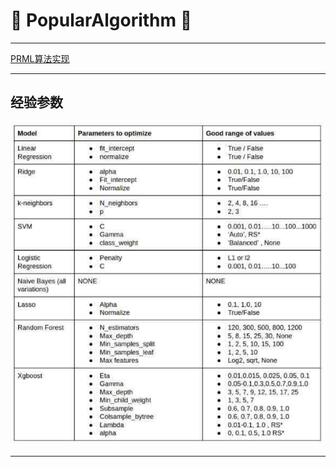 # :rocket: PopularAlgorithm :facepunch:
---

[PRML算法实现][1]

---
## 经验参数
![经验参数][2]




---
[1]: https://github.com/ctgk/PRML
[2]: https://github.com/Jie-Yuan/GithubPicture/blob/raw/ExperienceParameters.jpg






















